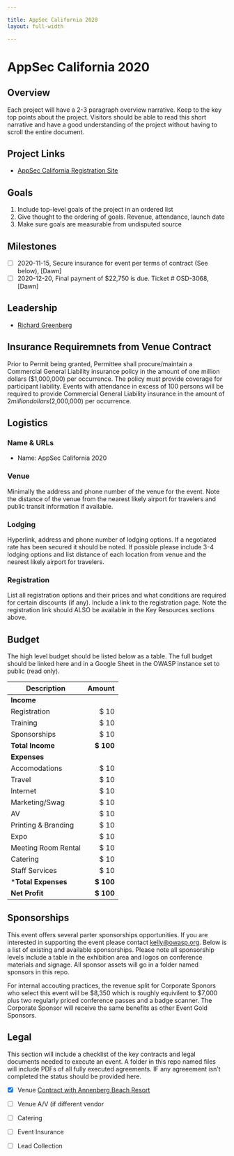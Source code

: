 ```yaml
---

title: AppSec California 2020
layout: full-width

---
```

# AppSec California 2020

## Overview

Each project will have a 2-3 paragraph overview narrative. Keep to the key top points about the project. Visitors should be able to read this short narrative and have a good understanding of the project without having to scroll the entire document.

## Project Links

* [AppSec California Registration Site](https://2020.appseccalifornia.org/)

## Goals

1. Include top-level goals of the project in an ordered list
2. Give thought to the ordering of goals. Revenue, attendance, launch date
3. Make sure goals are measurable from undisputed source

## Milestones

* [ ] 2020-11-15, Secure insurance for event per terms of contract (See below), [Dawn]
* [ ] 2020-12-20, Final payment of $22,750 is due. Ticket # OSD-3068, [Dawn]

## Leadership

* [Richard Greenberg](mailto:richard.greenberg@owasp.org?subject=OWASP%20California%20Project)

## Insurance Requiremnets from Venue Contract
Prior to Permit being granted, Permittee shall procure/maintain a Commercial General Liability insurance
policy in the amount of one million dollars ($1,000,000) per occurrence. The policy must provide coverage for
participant liability. Events with attendance in excess of 100 persons will be required to provide Commercial
General Liability insurance in the amount of $2 million dollars ($2,000,000) per occurrence.

## Logistics

### Name & URLs

* Name: AppSec California 2020

### Venue

Minimally the address and phone number of the venue for the event. Note the distance of the venue from the nearest likely airport for travelers and public transit information if available.

### Lodging 

Hyperlink, address and phone number of lodging options. If a negotiated rate has been secured it should be noted. If possible please include 3-4 lodging options and list distance of each location from venue and the nearest likely airport for travelers.

### Registration 

List all registration options and their prices and what conditions are required for certain discounts (if any). Include a link to the registration page. Note the registration link should ALSO be available in the Key Resources sections above.

## Budget 

The high level budget should be listed below as a table. The full budget should be linked here and in a Google Sheet in the OWASP instance set to public (read only).

Description            | Amount
--------------         | ------------:
**Income**             | 
Registration           | $ 10 
Training               | $ 10
Sponsorships           | $ 10
**Total Income**       | **$ 100**
**Expenses**           | 
Accomodations          | $ 10
Travel                 | $ 10 
Internet               | $ 10 
Marketing/Swag         | $ 10
AV                     | $ 10 
Printing & Branding    | $ 10
Expo                   | $ 10
Meeting Room Rental    | $ 10
Catering               | $ 10
Staff Services         | $ 10 
***Total Expenses**    | **$ 100**
**Net Profit**         | **$ 100**

## Sponsorships

This event offers several parter sponsorships opportunities.  If you are interested in supporting the event please contact [kelly@owasp.org](mailto:kelly@owasp.org&subject:Eventname). Below is a list of existing and available sponsorships. Please note all sponsorship levels include a table in the exhibition area and logos on conference materials and signage. All sponsor assets will go in a folder named sponsors in this repo.

For internal accouting practices, the revenue split for Corporate Sponors who select this event will be $8,350 which is roughly equivilent to $7,000 plus two regularly priced conference passes and a badge scanner. The Corporate Sponsor will receive the same benefits as other Event Gold Sponsors.

## Legal

This section will include a checklist of the key contracts and legal documents needed to execute an event. A folder in this repo named files will include PDFs of all fully executed agreements. IF any agreeement isn’t completed the status should be provided here.

* [x] Venue [Contract with Annenberg Beach Resort](/www-staff/files/SIGNED2_OWASP_AppSecCali_venue_contract.pdf)
* [ ] Venue A/V (if different vendor
* [ ] Catering
* [ ] Event Insurance 
* [ ] Lead Collection 


